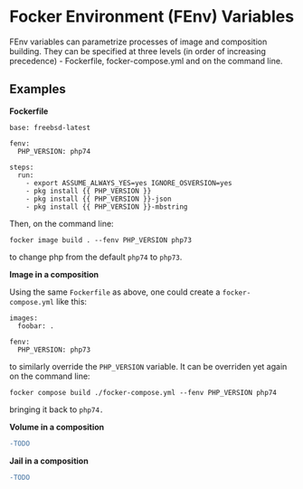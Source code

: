 # Focker Environment (FEnv) Variables

FEnv variables can parametrize processes of image and composition building. They can be specified at three levels (in order of increasing precedence) - Fockerfile, focker-compose.yml and on the command line.

## Examples

**Fockerfile**

```
base: freebsd-latest

fenv:
  PHP_VERSION: php74

steps:
  run:
    - export ASSUME_ALWAYS_YES=yes IGNORE_OSVERSION=yes
    - pkg install {{ PHP_VERSION }}
    - pkg install {{ PHP_VERSION }}-json
    - pkg install {{ PHP_VERSION }}-mbstring
```

Then, on the command line:

`focker image build . --fenv PHP_VERSION php73`

to change php from the default `php74` to `php73`.

**Image in a composition**

Using the same `Fockerfile` as above, one could create a `focker-compose.yml` like this:

```
images:
  foobar: .

fenv:
  PHP_VERSION: php73
```

to similarly override the `PHP_VERSION` variable. It can be overriden yet again on the command line:

`focker compose build ./focker-compose.yml --fenv PHP_VERSION php74`

bringing it back to `php74.`

**Volume in a composition**

```diff
-TODO
```

**Jail in a composition**

```diff
-TODO
```
